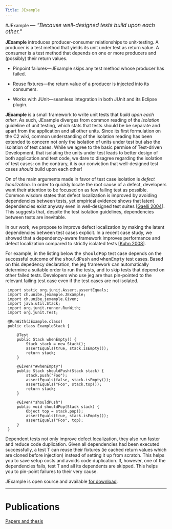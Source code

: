 ```yaml
---
Title: JExample
---
```

#JExample
<big>&mdash; *"Because well-designed tests build upon each other."*</big>

**JExample** introduces producer-consumer relationships to unit-testing. A producer is a test method that yields its unit under test as return value. A consumer is a test method that depends on one or more producers and (possibly) their return values.


-  Pinpoint failures&mdash;JExample skips any test method whose producer has failed.


-  Reuse fixtures&mdash;the return value of a producer is injected into its consumers.


-  Works with JUnit&mdash;seamless integration in both JUnit and its Eclipse plugin.

**JExample** is a small framework to write unit tests that *build upon each other*. As such, JExample diverges from common reading of the *isolation* guideline of unit testing, which stats that tests should be be separate and apart from the application and all other units. Since its first formulation on the C2 wiki, common understanding of the isolation reading has been extended to concern not only the isolation of units under test but also the isolation of test cases. While we agree to the basic permise of Test-driven Development, that isolating the units under test leads to better design of both application and test code, we dare to disagree regarding the isolation of test cases: on the contrary, it is our conviction that well-designed test cases *should* build upon each other!

On of the main arguments made in favor of test case isolation is *defect localization*. In order to quickly locate the root cause of a defect, developers want their attention to be focused on as few failing test as possible. Common wisdom states that defect localization is improved by avoiding dependencies between tests, yet empirical evidence shows that latent dependencies exist anyway even in well-designed test suites [[Gaelli 2004](%assets_url%/scgbib/?query=Gael04c&filter=Year)]. This suggests that, despite the test isolation guidelines, dependencies between tests are inevitable.

In our work, we propose to improve defect localization by making the latent dependencies between test cases explicit. In a recent case study, we showed that a dependency-aware framework improves performance and defect localization compared to strictly isolated tests [[Kuhn 2008](%assets_url%/scgbib/?query=Kuhn08a&filter=Year)].

For example, in the listing below the <tt>shouldPop</tt> test case depends on the successful outcome of the <tt>shouldPush</tt> and <tt>whenEmpty</tt> test cases. Based on this depedency declaration, the jeg framework can automatically determine a suitable order to run the tests, and to skip tests that depend on other failed tests. Developers who use jeg are thus pin-pointed to the relevant failing test case even if the test cases are not isolated.  

```
 import static org.junit.Assert.assertEquals;
 import ch.unibe.jexample.JExample;
 import ch.unibe.jexample.Given;
 import java.util.Stack;
 import org.junit.runner.RunWith;
 import org.junit.Test;
 
 @RunWith(JExample.class)
 public class ExampleStack {
 
     @Test
     public Stack whenEmpty() {
         Stack stack = new Stack();
         assertEquals(true, stack.isEmpty());
         return stack;
     }
 
     @Given("#whenEmpty")
     public Stack shouldPush(Stack stack) {
         stack.push("Foo");
         assertEquals(false, stack.isEmpty());
         assertEquals("Foo", stack.top());
         return stack;
     }
 
     @Given("shouldPush")
     public void shouldPop(Stack stack) {
         Object top = stack.pop();
         assertEquals(true, stack.isEmpty());
         assertEquals("Foo", top);
     }
 }
```

Dependent tests not only improve defect localization, they also run faster and reduce code duplication. Given all dependencies had been executed successfully, a test T can reuse their fixtures (ie cached return values which are cloned before injection) instead of setting it up from scratch. This helps you to save setup costs and avoids code duplication.
If, however, one of the dependencies fails, test T and all its dependents are skipped.
This helps you to pin-point failures to their very cause.

JExample is open source and available [for download](%base_url%/download/jexample).


---

# Publications

[Papers and thesis](%assets_url%/scgbib/?query=JExample+scg&filter=Year)

